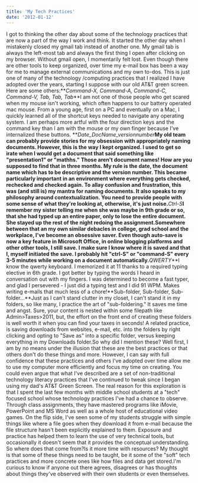```yaml
---
title: 'My Tech Practices'
date: '2012-01-12'
---
```


I got to thinking the other day about some of the technology practices that are now a part of the way I work and think. It started the other day when I mistakenly closed my gmail tab instead of another one. My gmail tab is always the left-most tab and always the first thing I open after clicking on my browser. Without gmail open, I momentarily felt lost. Even though there are other tools to keep organized, over time my e-mail box has been a way for me to manage external communications and my own to-dos. This is just one of many of the technology /computing practices that I realized I have adopted over the years, starting I suppose with our old AT&T green screen. Here are some others:**_Command-X, Command-A, Command-C, Command-V, Tab, Tab, Tab_**I am not one of those people who get scared when my mouse isn't working, which often happens to our battery operated mac mouse. From a young age, first on a PC and eventually on a Mac, I quickly learned all of the shortcut keys needed to navigate any operating system. I am perhaps more artful with the four direction keys and the command key than I am with the mouse or my own finger because I've internalized these buttons. **_Date\_DocName\_versionnumber_**My old team can probably provide stories for my obsession with appropriately naming documents. However, this is the way I kept organized. I used to get so irate when I would get a document that said something like "presentation1" or "mathhs." Those aren't document names! How are you supposed to find that in three months. My rule is the date, the document name which has to be descriptive and the version number. This became particularly important in an environment where everything gets checked, rechecked and checked again. To allay confusion and frustration, this was (and still is) my mantra for naming documents. It also speaks to my philosophy around contextualization. You need to provide people with some sense of what they're looking at, otherwise, it's just noise.**_Ctrl-S_**I remember my sister telling me when she was maybe in 9th grade or so, that she had typed up an entire paper, only to lose the entire document. She stayed up the rest of the night redoing the assignment.Somewhere between that an my own similar debacles in college, grad school and the workplace, I've become an obsessive saver. Even though auto-save is now a key feature in Microsoft Office, in online blogging platforms and other other tools, I still save. I make sure I know where it is saved and that I, myself initiated the save. I probably hit "ctrl-S" or "command-S" every 3-5 minutes while working on a document automatically.**_QWERTY_**I know the qwerty keyboard. I memorized it at 11 thanks to a required typing elective in 6th grade. I got better by typing the words I heard in conversation out with my fingers. I was determined to become a fast typer, and glad I persevered - I just did a typing test and I did 91 WPM. Makes writing e-mails that much less of a chore!**Sub-folder, Sub-folder, Sub-folder...**Just as I can't stand clutter in my closet, I can't stand it in my folders, so like many, I practice the art of "sub-foldering." It saves me time and angst. Sure, your content is nested within some filepath like Admin>Taxes>2011, but, the effort on the front end of creating these folders is well worth it when you can find your taxes in seconds! A related practice, is saving downloads from websites, e-mail, etc. into the folders by right clicking and opting to "Save as" into a specific folder, versus keeping everything in my Downloads folder.So why did I mention these? Well first, I am by no means under the illusion that these are the best practices or that others don't do these things and more. However, I can say with full confidence that these practices and others I've adopted over time allow me to use my computer more efficiently and focus my time on creating. You could even argue that what I've described are a set of non-traditional technology literacy practices that I've continued to tweak since I began using my dad's AT&T Green Screen. The real reason for this exploration is that I spent the last few months with middle school students at a "tech" focused school whose technology practices I've had a chance to observe. Through class assignments, they have mastered programs like iMovie, PowerPoint and MS Word as well as a whole host of educational video games. On the flip side, I've seen some of my students struggle with simple things like where a file goes when they download it from e-mail because the file structure hasn't been explicitly explained to them. Exposure and practice has helped them to learn the use of very technical tools, but occasionally it doesn't seem that it provides the conceptual understanding. So where does that come from?Is it more time with resources? My thought is that some of these things need to be taught, be it some of the "soft" tech practices and more concrete ones like how files and data get stored.I'm curious to know if anyone out there agrees, disagrees or has thoughts about things they've observed with their own students or even themselves.